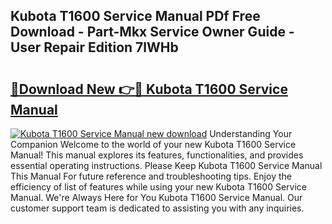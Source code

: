## Kubota T1600 Service Manual PDf Free Download - Part-Mkx Service Owner Guide - User Repair Edition 7lWHb

# <h2><a href="http://bc91752.oget.top/?id=Kubota+T1600+Service+Manual">🔗Download New 👉🔴 Kubota T1600 Service Manual</a></h2>

[![Kubota T1600 Service Manual new download](https://i.imgur.com/5g1atiW.png)](http://bc91752.oget.top/?id=Kubota+T1600+Service+Manual)
Understanding Your Companion Welcome to the world of your new Kubota T1600 Service Manual! This manual explores its features, functionalities, and provides essential operating instructions. Please Keep Kubota T1600 Service Manual This Manual For future reference and troubleshooting tips. Enjoy the efficiency of list of features while using your new Kubota T1600 Service Manual. We're Always Here for You Kubota T1600 Service Manual. Our customer support team is dedicated to assisting you with any inquiries.
